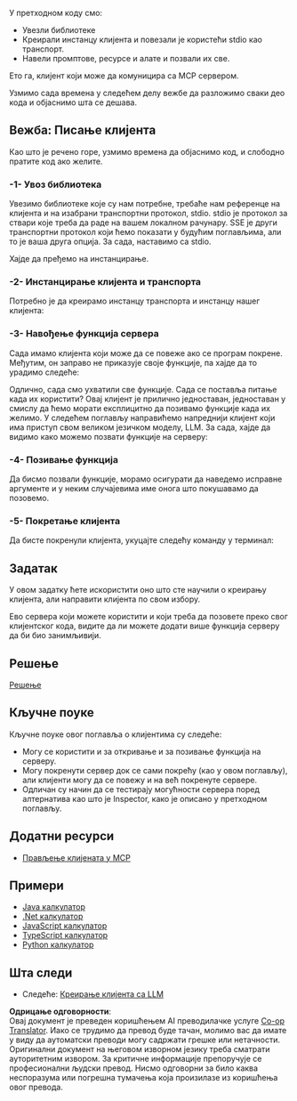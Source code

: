 <!--
CO_OP_TRANSLATOR_METADATA:
{
  "original_hash": "4cc245e2f4ea5db5e2b8c2cd1dadc4b4",
  "translation_date": "2025-07-13T18:21:25+00:00",
  "source_file": "03-GettingStarted/02-client/README.md",
  "language_code": "sr"
}
-->
У претходном коду смо:

- Увезли библиотеке
- Креирали инстанцу клијента и повезали је користећи stdio као транспорт.
- Навели промптове, ресурсе и алате и позвали их све.

Ето га, клијент који може да комуницира са MCP сервером.

Узмимо сада времена у следећем делу вежбе да разложимо сваки део кода и објаснимо шта се дешава.

## Вежба: Писање клијента

Као што је речено горе, узмимо времена да објаснимо код, и слободно пратите код ако желите.

### -1- Увоз библиотека

Увезимо библиотеке које су нам потребне, требаће нам референце на клијента и на изабрани транспортни протокол, stdio. stdio је протокол за ствари које треба да раде на вашем локалном рачунару. SSE је други транспортни протокол који ћемо показати у будућим поглављима, али то је ваша друга опција. За сада, наставимо са stdio.

Хајде да пређемо на инстанцирање.

### -2- Инстанцирање клијента и транспорта

Потребно је да креирамо инстанцу транспорта и инстанцу нашег клијента:

### -3- Навођење функција сервера

Сада имамо клијента који може да се повеже ако се програм покрене. Међутим, он заправо не приказује своје функције, па хајде да то урадимо следеће:

Одлично, сада смо ухватили све функције. Сада се поставља питање када их користити? Овај клијент је прилично једноставан, једноставан у смислу да ћемо морати експлицитно да позивамо функције када их желимо. У следећем поглављу направићемо напреднији клијент који има приступ свом великом језичком моделу, LLM. За сада, хајде да видимо како можемо позвати функције на серверу:

### -4- Позивање функција

Да бисмо позвали функције, морамо осигурати да наведемо исправне аргументе и у неким случајевима име онога што покушавамо да позовемо.

### -5- Покретање клијента

Да бисте покренули клијента, укуцајте следећу команду у терминал:

## Задатак

У овом задатку ћете искористити оно што сте научили о креирању клијента, али направити клијента по свом избору.

Ево сервера који можете користити и који треба да позовете преко свог клијентског кода, видите да ли можете додати више функција серверу да би био занимљивији.

## Решење

[Решење](./solution/README.md)

## Кључне поуке

Кључне поуке овог поглавља о клијентима су следеће:

- Могу се користити и за откривање и за позивање функција на серверу.
- Могу покренути сервер док се сами покрећу (као у овом поглављу), али клијенти могу да се повежу и на већ покренуте сервере.
- Одличан су начин да се тестирају могућности сервера поред алтернатива као што је Inspector, како је описано у претходном поглављу.

## Додатни ресурси

- [Прављење клијената у MCP](https://modelcontextprotocol.io/quickstart/client)

## Примери

- [Java калкулатор](../samples/java/calculator/README.md)
- [.Net калкулатор](../../../../03-GettingStarted/samples/csharp)
- [JavaScript калкулатор](../samples/javascript/README.md)
- [TypeScript калкулатор](../samples/typescript/README.md)
- [Python калкулатор](../../../../03-GettingStarted/samples/python)

## Шта следи

- Следеће: [Креирање клијента са LLM](../03-llm-client/README.md)

**Одрицање одговорности**:  
Овај документ је преведен коришћењем AI преводилачке услуге [Co-op Translator](https://github.com/Azure/co-op-translator). Иако се трудимо да превод буде тачан, молимо вас да имате у виду да аутоматски преводи могу садржати грешке или нетачности. Оригинални документ на његовом изворном језику треба сматрати ауторитетним извором. За критичне информације препоручује се професионални људски превод. Нисмо одговорни за било каква неспоразума или погрешна тумачења која произилазе из коришћења овог превода.